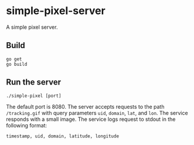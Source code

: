 # simple-pixel-server
A simple pixel server.

## Build

    go get
    go build
  
## Run the server

    ./simple-pixel [port]
  
The default port is 8080. The server accepts requests to the path `/tracking.gif` with query parameters `uid`, `domain`, `lat`, and `lon`. The service responds with a small image. The service logs request to stdout in the following format:

    timestamp, uid, domain, latitude, longitude

